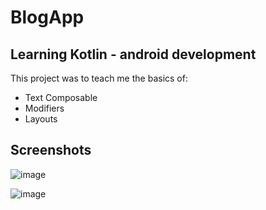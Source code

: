 # BlogApp

## Learning Kotlin - android development
  This project was to teach me the basics of:
  
  - Text Composable
  - Modifiers
  - Layouts
  
  ## Screenshots
  ![image](https://user-images.githubusercontent.com/108935763/202011429-f0ec1121-e45b-4002-bb1e-723080da083d.png)
  
  
![image](https://user-images.githubusercontent.com/108935763/202018506-7ec418d6-c1ff-4cb0-85b9-5962d6bd3788.png)

 
